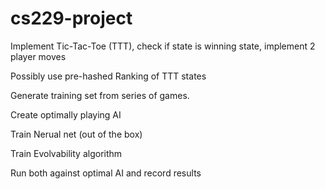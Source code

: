 # cs229-project

Implement Tic-Tac-Toe (TTT), check if state is winning state, implement 2 player moves

Possibly use pre-hashed Ranking of TTT states

Generate training set from series of games.

Create optimally playing AI

Train Nerual net (out of the box)

Train Evolvability algorithm

Run both against optimal AI and record results
